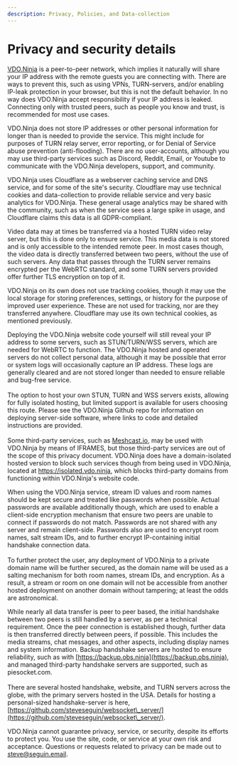 ```yaml
---
description: Privacy, Policies, and Data-collection
---
```


# Privacy and security details

[VDO.Ninja](https://vdo.ninja/) is a peer-to-peer network, which implies it naturally will share your IP address with the remote guests you are connecting with. There are ways to prevent this, such as using VPNs, TURN-servers, and/or enabling IP-leak protection in your browser, but this is not the default behavior. In no way does VDO.Ninja accept responsibility if your IP address is leaked. Connecting only with trusted peers, such as people you know and trust, is recommended for most use cases.

VDO.Ninja does not store IP addresses or other personal information for longer than is needed to provide the service. This might include for purposes of TURN relay server, error reporting, or for Denial of Service abuse prevention (anti-flooding). There are no user-accounts, although you may use third-party services such as Discord, Reddit, Email, or Youtube to communicate with the VDO.Ninja developers, support, and community.

VDO.Ninja uses Cloudflare as a webserver caching service and DNS service, and for some of the site's security. Cloudflare may use technical cookies and data-collection to provide reliable service and very basic analytics for VDO.Ninja. These general usage analytics may be shared with the community, such as when the service sees a large spike in usage, and Cloudflare claims this data is all GDPR-compliant.

Video data may at times be transferred via a hosted TURN video relay server, but this is done only to ensure service. This media data is not stored and is only accessible to the intended remote peer. In most cases though, the video data is directly transferred between two peers, without the use of such servers. Any data that passes through the TURN server remains encrypted per the WebRTC standard, and some TURN servers provided offer further TLS encryption on top of it.

VDO.Ninja on its own does not use tracking cookies, though it may use the local storage for storing preferences, settings, or history for the purpose of improved user experience. These are not used for tracking, nor are they transferred anywhere. Cloudflare may use its own technical cookies, as mentioned previously.

Deploying the VDO.Ninja website code yourself will still reveal your IP address to some servers, such as STUN/TURN/WSS servers, which are needed for WebRTC to function. The VDO.Ninja hosted and operated servers do not collect personal data, although it may be possible that error or system logs will occasionally capture an IP address. These logs are generally cleared and are not stored longer than needed to ensure reliable and bug-free service.\
\
The option to host your own STUN, TURN and WSS servers exists, allowing for fully isolated hosting, but limited support is available for users choosing this route. Please see the VDO.Ninja Github repo for information on deploying server-side software, where links to code and detailed instructions are provided.\
\
Some third-party services, such as [Meshcast.io](https://meshcast.io/), may be used with VDO.Ninja by means of IFRAMES, but those third-party services are out of the scope of this privacy document. VDO.Ninja does have a domain-isolated hosted version to block such services though from being used in VDO.Ninja, located at https://isolated.vdo.ninja, which blocks third-party domains from functioning within VDO.Ninja's website code.

When using the VDO.Ninja service, stream ID values and room names should be kept secure and treated like passwords when possible. Actual passwords are available additionally though, which are used to enable a client-side encryption mechanism that ensure two peers are unable to connect if passwords do not match. Passwords are not shared with any server and remain client-side. Passwords also are used to encrypt room names, salt stream IDs, and to further encrypt IP-containing initial handshake connection data.\
\
To further protect the user, any deployment of VDO.Ninja to a private domain name will be further secured, as the domain name will be used as a salting mechanism for both room names, stream IDs, and encryption. As a result, a stream or room on one domain will not be accessible from another hosted deployment on another domain without tampering; at least the odds are astronomical.

While nearly all data transfer is peer to peer based, the initial handshake between two peers is still handled by a server, as per a technical requirement. Once the peer connection is established though, further data is then transferred directly between peers, if possible. This includes the media streams, chat messages, and other aspects, including display names and system information. Backup handshake servers are hosted to ensure reliability, such as with [https://backup.obs.ninja](https://backup.obs.ninja), and managed third-party handshake servers are supported, such as piesocket.com.\
\
There are several hosted handshake, website, and TURN servers across the globe, with the primary servers hosted in the USA. Details for hosting a personal-sized handshake-server is here, [https://github.com/steveseguin/websocket\_server/](https://github.com/steveseguin/websocket\_server/).

VDO.Ninja cannot guarantee privacy, service, or security, despite its efforts to protect you. You use the site, code, or service at your own risk and acceptance. Questions or requests related to privacy can be made out to steve@seguin.email.
